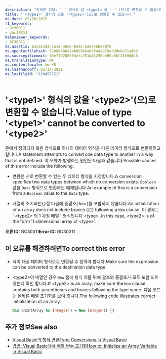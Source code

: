 ```yaml
---
description: "자세한 정보: ' ' 형식의 값 <type1> 을 ' ' (으)로 변환할 수 없습니다. <type2>"
title: "'<type1>' 형식의 값을 '<type2>'(으)로 변환할 수 없습니다."
ms.date: 07/20/2015
f1_keywords:
- bc30311
- vbc30311
helpviewer_keywords:
- BC30311
ms.assetid: e3a513d4-2a1e-46d6-b592-b2e756b89d7d
ms.openlocfilehash: 52b89480a84b0b548a89f4ae979eddde6e51a9b9
ms.sourcegitcommit: 10e719780594efc781b15295e499c66f316068b8
ms.translationtype: MT
ms.contentlocale: ko-KR
ms.lasthandoff: 02/14/2021
ms.locfileid: "100457721"
---
```

# <a name="value-of-type-type1-cannot-be-converted-to-type2"></a><span data-ttu-id="9f000-103">'\<type1>' 형식의 값을 '\<type2>'(으)로 변환할 수 없습니다.</span><span class="sxs-lookup"><span data-stu-id="9f000-103">Value of type '\<type1>' cannot be converted to '\<type2>'</span></span>

<span data-ttu-id="9f000-104">문에서 정의되지 않은 방식으로 하나의 데이터 형식을 다른 데이터 형식으로 변환하려고 합니다.</span><span class="sxs-lookup"><span data-stu-id="9f000-104">A statement attempts to convert one data type to another in a way that is not defined.</span></span> <span data-ttu-id="9f000-105">이 오류가 발생하는 원인은 다음과 같습니다.</span><span class="sxs-lookup"><span data-stu-id="9f000-105">Possible causes of this error include the following:</span></span>

- <span data-ttu-id="9f000-106">변환은 서로 변환할 수 없는 두 데이터 형식을 지정합니다.</span><span class="sxs-lookup"><span data-stu-id="9f000-106">A conversion specifies two data types between which no conversion exists.</span></span> <span data-ttu-id="9f000-107">`Boolean` 값을 `Date` 형식으로 변환하는 예제입니다.</span><span class="sxs-lookup"><span data-stu-id="9f000-107">An example of this is a conversion from a `Boolean` value to the `Date` type.</span></span>

- <span data-ttu-id="9f000-108">배열의 초기화는`{}`절 다음에 중괄호( `New` )를 포함하지 않습니다.</span><span class="sxs-lookup"><span data-stu-id="9f000-108">An initialization of an array does not include braces (`{}`) following a `New` clause.</span></span> <span data-ttu-id="9f000-109">이 경우는 ' \<type2> 의 1 차원 배열 ' 형식입니다 \<type> .</span><span class="sxs-lookup"><span data-stu-id="9f000-109">In this case, \<type2> is of the form '1-dimensional array of \<type>'.</span></span>

<span data-ttu-id="9f000-110">**오류 ID:** BC30311</span><span class="sxs-lookup"><span data-stu-id="9f000-110">**Error ID:** BC30311</span></span>

## <a name="to-correct-this-error"></a><span data-ttu-id="9f000-111">이 오류를 해결하려면</span><span class="sxs-lookup"><span data-stu-id="9f000-111">To correct this error</span></span>

- <span data-ttu-id="9f000-112">식이 대상 데이터 형식으로 변환될 수 있어야 합니다.</span><span class="sxs-lookup"><span data-stu-id="9f000-112">Make sure the expression can be converted to the destination data type.</span></span>

- <span data-ttu-id="9f000-113">\<type2>이 배열인 경우 `New` 절에 형식 이름 뒤에 괄호와 중괄호가 모두 포함 되어 있는지 확인 합니다.</span><span class="sxs-lookup"><span data-stu-id="9f000-113">If \<type2> is an array, make sure the `New` clause contains both parentheses and braces following the type name.</span></span> <span data-ttu-id="9f000-114">다음 코드는 올바른 배열 초기화를 보여 줍니다.</span><span class="sxs-lookup"><span data-stu-id="9f000-114">The following code illustrates correct initialization of an array.</span></span>

  ```vb
  Dim anIntArray As Integer() = New Integer() {}
  ```

## <a name="see-also"></a><span data-ttu-id="9f000-115">추가 정보</span><span class="sxs-lookup"><span data-stu-id="9f000-115">See also</span></span>

- [<span data-ttu-id="9f000-116">Visual Basic의 형식 변환</span><span class="sxs-lookup"><span data-stu-id="9f000-116">Type Conversions in Visual Basic</span></span>](../programming-guide/language-features/data-types/type-conversions.md)
- [<span data-ttu-id="9f000-117">방법: Visual Basic에서 배열 변수 초기화</span><span class="sxs-lookup"><span data-stu-id="9f000-117">How to: Initialize an Array Variable in Visual Basic</span></span>](../programming-guide/language-features/arrays/how-to-initialize-an-array-variable.md)
